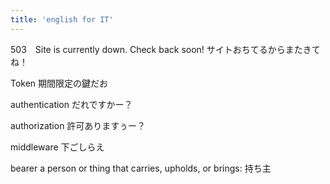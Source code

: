 ```yaml
---
title: 'english for IT'
---
```


503　Site is currently down. Check back soon!
サイトおちてるからまたきてね！

Token
期間限定の鍵だお

authentication
だれですかー？

authorization
許可ありますぅー？

middleware
下ごしらえ

bearer
a person or thing that carries, upholds, or brings:
持ち主
